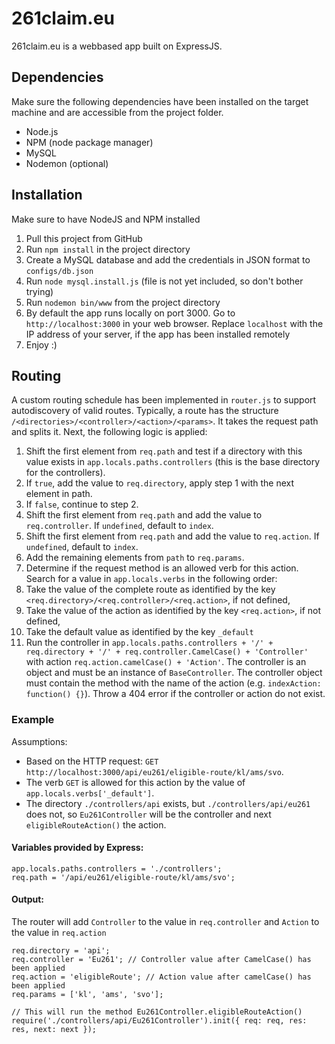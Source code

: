 # 261claim.eu
261claim.eu is a webbased app built on ExpressJS.

## Dependencies
Make sure the following dependencies have been installed on the target machine and are accessible from the project folder.

* Node.js
* NPM (node package manager)
* MySQL
* Nodemon (optional)

## Installation
Make sure to have NodeJS and NPM installed

1. Pull this project from GitHub
2. Run `npm install` in the project directory
3. Create a MySQL database and add the credentials in JSON format to `configs/db.json`
4. Run `node mysql.install.js` (file is not yet included, so don't bother trying)
5. Run `nodemon bin/www` from the project directory
6. By default the app runs locally on port 3000. Go to `http://localhost:3000` in your web browser. Replace `localhost` with the IP address of your server, if the app has been installed remotely
7. Enjoy :)
 
## Routing
A custom routing schedule has been implemented in `router.js` to support autodiscovery of valid routes. Typically, a route has the structure `/<directories>/<controller>/<action>/<params>`. It takes the request path and splits it. Next, the following logic is applied:

1. Shift the first element from `req.path` and test if a directory with this value exists in `app.locals.paths.controllers` (this is the base directory for the controllers).
  1. If `true`, add the value to `req.directory`, apply step 1 with the next element in path.
  2. If `false`, continue to step 2.
2. Shift the first element from `req.path` and add the value to `req.controller`. If `undefined`, default to `index`.
3. Shift the first element from `req.path` and add the value to `req.action`. If `undefined`, default to `index`.
4. Add the remaining elements from `path` to `req.params`.
5. Determine if the request method is an allowed verb for this action. Search for a value in `app.locals.verbs` in the following order:
  1. Take the value of the complete route as identified by the key `<req.directory>/<req.controller>/<req.action>`, if not defined,
  2. Take the value of the action as identified by the key `<req.action>`, if not defined,
  3. Take the default value as identified by the key `_default`
6. Run the controller in `app.locals.paths.controllers + '/' + req.directory + '/' + req.controller.CamelCase() + 'Controller'` with action `req.action.camelCase() + 'Action'`. The controller is an object and must be an instance of `BaseController`. The controller object must contain the method with the name of the action (e.g. `indexAction: function() {}`). Throw a 404 error if the controller or action do not exist.

### Example
Assumptions:
- Based on the HTTP request: `GET http://localhost:3000/api/eu261/eligible-route/kl/ams/svo`.
- The verb `GET` is allowed for this action by the value of `app.locals.verbs['_default']`.
- The directory `./controllers/api` exists, but `./controllers/api/eu261` does not, so `Eu261Controller` will be the controller and next `eligibleRouteAction()` the action. 


#### Variables provided by Express: 
 ```
app.locals.paths.controllers = './controllers';
req.path = '/api/eu261/eligible-route/kl/ams/svo';
````
#### Output:
The router will add `Controller` to the value in `req.controller` and `Action` to the value in `req.action`
```
req.directory = 'api';
req.controller = 'Eu261'; // Controller value after CamelCase() has been applied
req.action = 'eligibleRoute'; // Action value after camelCase() has been applied
req.params = ['kl', 'ams', 'svo'];

// This will run the method Eu261Controller.eligibleRouteAction()
require('./controllers/api/Eu261Controller').init({ req: req, res: res, next: next });
```

